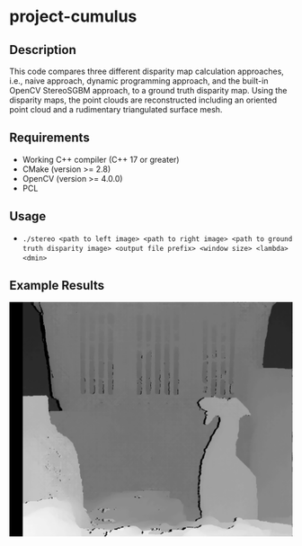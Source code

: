# project-cumulus

## Description
This code compares three different disparity map calculation approaches, i.e., naive approach, dynamic programming approach, and the built-in OpenCV StereoSGBM approach, to a ground truth disparity map. Using the disparity maps, the point clouds are reconstructed including an oriented point cloud and a rudimentary triangulated surface mesh.

## Requirements
- Working C++ compiler (C++ 17 or greater)
- CMake (version >= 2.8)
- OpenCV (version >= 4.0.0)
- PCL

## Usage
- `./stereo <path to left image> <path to right image> <path to ground truth disparity image> <output file prefix> <window size> <lambda> <dmin>`

## Example Results

![OpenCV Disp](example_results/7_opencv_disp.png)
